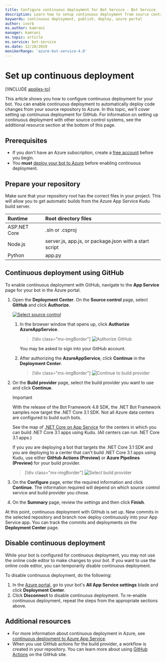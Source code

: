 ```yaml
---
title: Configure continuous deployment for Bot Service - Bot Service
description: Learn how to setup continuous deployment from source control for a Bot Service. 
keywords: continuous deployment, publish, deploy, azure portal
author: ivorb
ms.author: kamrani
manager: kamrani
ms.topic: article
ms.service: bot-service
ms.date: 12/10/2019
monikerRange: 'azure-bot-service-4.0'
---
```


# Set up continuous deployment

[!INCLUDE [applies-to](./includes/applies-to.md)]

This article shows you how to configure continuous deployment for your bot. You can enable continuous deployment to automatically deploy code changes from your source repository to Azure. In this topic, we'll cover setting up continuous deployment for GitHub. For information on setting up continuous deployment with other source control systems, see the additional resource section at the bottom of this page.

## Prerequisites

- If you don't have an Azure subscription, create a [free account](https://portal.azure.com) before you begin.
- You **must** [deploy your bot to Azure](bot-builder-deploy-az-cli.md) before enabling continuous deployment.

## Prepare your repository

Make sure that your repository root has the correct files in your project. This will allow you to get automatic builds from the Azure App Service Kudu build server.

|Runtime | Root directory files |
|:-------|:---------------------|
| ASP.NET Core | .sln or .csproj |
| Node.js | server.js, app.js, or package.json with a start script |
| Python | app.py |

## Continuous deployment using GitHub

To enable continuous deployment with GitHub, navigate to the **App Service** page for your bot in the Azure portal.

1. Open the **Deployment Center**. On the **Source control** page, select **GitHub** and click **Authorize**.

    [ ![Select source control](~/media/azure-bot-build/azure-deployment.png) ](~/media/azure-bot-build/azure-deployment.png#lightbox)

    1. In the browser window that opens up, click **Authorize AzureAppService**.

        > [!div class="mx-imgBorder"]
        > ![Authorize GitHub](~/media/azure-bot-build/azure-deployment-github.png)

        You may be asked to sign into your GitHub account.

    1. After authorizing the **AzureAppService**, click **Continue** in the **Deployment Center**.

        > [!div class="mx-imgBorder"]
        > ![Continue to build provider](~/media/azure-bot-build/azure-deployment-continue.png)

1. On the **Build provider** page, select the build provider you want to use and click **Continue**.

    > [!IMPORTANT]
    > With the release of the Bot Framework 4.8 SDK, the .NET Bot Framework samples now target the .NET Core 3.1 SDK.
    > Not all Azure data centers are configured to build such bots.
    >
    > See the map of [.NET Core on App Service](https://aspnetcoreon.azurewebsites.net/) for the centers in which you can build .NET Core 3.1 apps using Kudu. (All centers can run .NET Core 3.1 apps.)
    >
    > If you you are deploying a bot that targets the .NET Core 3.1 SDK and you are deploying to a center that can't build .NET Core 3.1 apps using Kudu, use either **GitHub Actions (Preview)** or **Azure Pipelines (Preview)** for your build provider.

    > [!div class="mx-imgBorder"]
    > ![Select build provider](~/media/azure-bot-build/azure-deployment-build-provider.png)

1. On the **Configure** page, enter the required information and click **Continue**. The information required will depend on which source control service and build provider you chose.

1. On the **Summary** page, review the settings and then click **Finish**.

At this point, continuous deployment with GitHub is set up. New commits in the selected repository and branch now deploy continuously into your App Service app. You can track the commits and deployments on the **Deployment Center** page.

## Disable continuous deployment

While your bot is configured for continuous deployment, you may not use the online code editor to make changes to your bot. If you want to use the online code editor, you can temporarily disable continuous deployment.

To disable continuous deployment, do the following:

1. In the [Azure portal](https://portal.azure.com), go to your bot's **All App Service settings** blade and click **Deployment Center**.
1. Click **Disconnect** to disable continuous deployment. To re-enable continuous deployment, repeat the steps from the appropriate sections above.

## Additional resources

- For more information about continuous deployment in Azure, see  [continuous deployment to Azure App Service](https://docs.microsoft.com/azure/app-service/deploy-continuous-deployment).
- When you use GitHub actions for the build provider, a workflow is created in your repository. You can learn more about using [GitHub Actions](https://help.github.com/en/actions) on the GitHub site.

